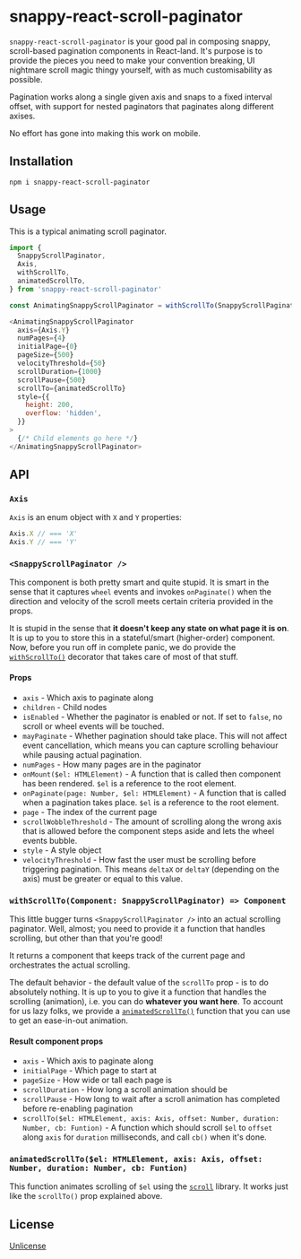 # snappy-react-scroll-paginator

`snappy-react-scroll-paginator` is your good pal in composing snappy, scroll-based pagination components in React-land. It's purpose is to provide the pieces you need to make your convention breaking, UI nightmare scroll magic thingy yourself, with as much customisability as possible.

Pagination works along a single given axis and snaps to a fixed interval offset, with support for nested paginators that paginates along different axises.

No effort has gone into making this work on mobile.

## Installation

```
npm i snappy-react-scroll-paginator
```

## Usage

This is a typical animating scroll paginator.

```js
import {
  SnappyScrollPaginator,
  Axis,
  withScrollTo,
  animatedScrollTo,
} from 'snappy-react-scroll-paginator'

const AnimatingSnappyScrollPaginator = withScrollTo(SnappyScrollPaginator)

<AnimatingSnappyScrollPaginator
  axis={Axis.Y}
  numPages={4}
  initialPage={0}
  pageSize={500}
  velocityThreshold={50}
  scrollDuration={1000}
  scrollPause={500}
  scrollTo={animatedScrollTo}
  style={{
    height: 200,
    overflow: 'hidden',
  }}
>
  {/* Child elements go here */}
</AnimatingSnappyScrollPaginator>
```

## API

### `Axis`

`Axis` is an enum object with `X` and `Y` properties:

```js
Axis.X // === 'X'
Axis.Y // === 'Y'
```

### `<SnappyScrollPaginator />`

This component is both pretty smart and quite stupid. It is smart in the sense that it captures `wheel` events and invokes `onPaginate()` when the direction and velocity of the scroll meets certain criteria provided in the props.

It is stupid in the sense that **it doesn't keep any state on what page it is on**. It is up to you to store this in a stateful/smart (higher-order) component. Now, before you run off in complete panic, we do provide the [`withScrollTo()`](#withscrollto) decorator that takes care of most of that stuff.

#### Props

* `axis` - Which axis to paginate along
* `children` - Child nodes
* `isEnabled` - Whether the paginator is enabled or not. If set to `false`, no scroll or wheel events will be touched.
* `mayPaginate` - Whether pagination should take place. This will not affect event cancellation, which means you can capture scrolling behaviour while pausing actual pagination.
* `numPages` - How many pages are in the paginator
* `onMount($el: HTMLElement)` - A function that is called then component has been rendered. `$el` is a reference to the root element.
* `onPaginate(page: Number, $el: HTMLElement)` - A function that is called when a pagination takes place. `$el` is a reference to the root element.
* `page` - The index of the current page
* `scrollWobbleThreshold` - The amount of scrolling along the wrong axis that is allowed before the component steps aside and lets the wheel events bubble.
* `style` - A style object
* `velocityThreshold` - How fast the user must be scrolling before triggering pagination. This means `deltaX` or `deltaY` (depending on the axis) must be greater or equal to this value.

### `withScrollTo(Component: SnappyScrollPaginator) => Component`

This little bugger turns `<SnappyScrollPaginator />` into an actual scrolling paginator. Well, almost; you need to provide it a function that handles scrolling, but other than that you're good!

It returns a component that keeps track of the current page and orchestrates the actual scrolling.

The default behavior - the default value of the `scrollTo` prop - is to do absolutely nothing. It is up to you to give it a function that handles the scrolling (animation), i.e. you can do **whatever you want here**. To account for us lazy folks, we provide a [`animatedScrollTo()`](#animatedscrollto) function that you can use to get an ease-in-out animation.

#### Result component props

* `axis` - Which axis to paginate along
* `initialPage` - Which page to start at
* `pageSize` - How wide or tall each page is
* `scrollDuration` - How long a scroll animation should be
* `scrollPause` - How long to wait after a scroll animation has completed before re-enabling pagination
* `scrollTo($el: HTMLElement, axis: Axis, offset: Number, duration: Number, cb: Funtion)` - A function which should scroll `$el` to `offset` along `axis` for `duration` milliseconds, and call `cb()` when it's done.

### `animatedScrollTo($el: HTMLElement, axis: Axis, offset: Number, duration: Number, cb: Funtion)`

This function animates scrolling of `$el` using the [`scroll`](https://github.com/michaelrhodes/scroll) library. It works just like the `scrollTo()` prop explained above.

## License

[Unlicense](LICENSE.md)
